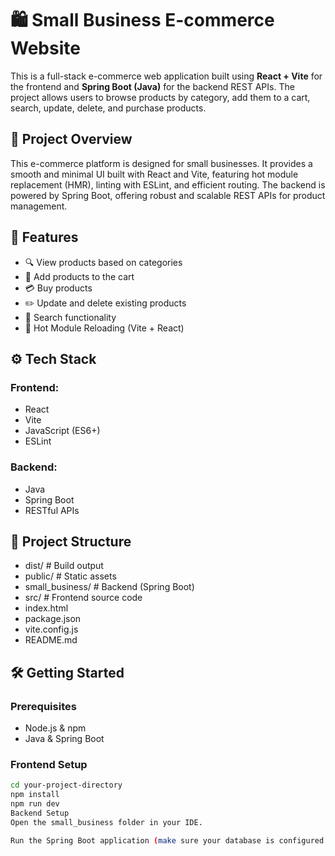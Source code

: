 # 🛍️ Small Business E-commerce Website

This is a full-stack e-commerce web application built using **React + Vite** for the frontend and **Spring Boot (Java)** for the backend REST APIs. The project allows users to browse products by category, add them to a cart, search, update, delete, and purchase products.

## 🚀 Project Overview

This e-commerce platform is designed for small businesses. It provides a smooth and minimal UI built with React and Vite, featuring hot module replacement (HMR), linting with ESLint, and efficient routing. The backend is powered by Spring Boot, offering robust and scalable REST APIs for product management.

## 🧩 Features

- 🔍 View products based on categories
- 🛒 Add products to the cart
- 💳 Buy products
- ✏️ Update and delete existing products
- 🔎 Search functionality
- 🔁 Hot Module Reloading (Vite + React)

## ⚙️ Tech Stack

### Frontend:
- React
- Vite
- JavaScript (ES6+)
- ESLint

### Backend:
- Java
- Spring Boot
- RESTful APIs

## 📁 Project Structure

- dist/ # Build output
- public/ # Static assets
- small_business/ # Backend (Spring Boot)
- src/ # Frontend source code
- index.html
- package.json
- vite.config.js
- README.md


## 🛠️ Getting Started

### Prerequisites
- Node.js & npm
- Java & Spring Boot

### Frontend Setup
```bash
cd your-project-directory
npm install
npm run dev
Backend Setup
Open the small_business folder in your IDE.

Run the Spring Boot application (make sure your database is configured if needed).